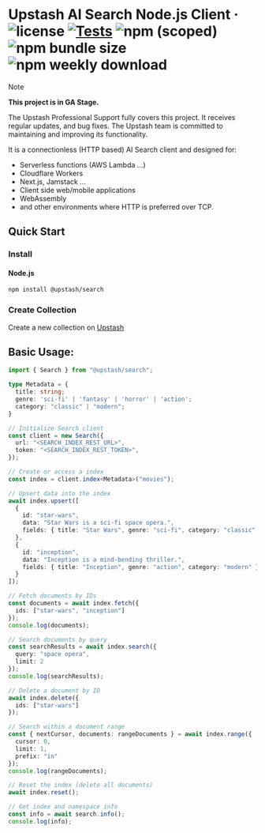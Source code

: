 # Upstash AI Search Node.js Client &middot; ![license](https://img.shields.io/npm/l/%40upstash%2Fsearch) [![Tests](https://github.com/upstash/search-js/actions/workflows/tests.yaml/badge.svg)](https://github.com/upstash/search-js/actions/workflows/tests.yaml) ![npm (scoped)](https://img.shields.io/npm/v/@upstash/search) ![npm bundle size](https://img.shields.io/bundlephobia/minzip/@upstash/search) ![npm weekly download](https://img.shields.io/npm/dw/%40upstash%2Fsearch)

> [!NOTE]  
> **This project is in GA Stage.**
>
> The Upstash Professional Support fully covers this project. It receives regular updates, and bug fixes.
> The Upstash team is committed to maintaining and improving its functionality.

It is a connectionless (HTTP based) AI Search client and designed for:

- Serverless functions (AWS Lambda ...)
- Cloudflare Workers
- Next.js, Jamstack ...
- Client side web/mobile applications
- WebAssembly
- and other environments where HTTP is preferred over TCP.

## Quick Start

### Install

#### Node.js

```bash
npm install @upstash/search
```

### Create Collection

Create a new collection on [Upstash](https://console.upstash.com/search)

## Basic Usage:

```ts
import { Search } from "@upstash/search";

type Metadata = {
  title: string;
  genre: 'sci-fi' | 'fantasy' | 'horror' | 'action';
  category: "classic" | "modern";
}

// Initialize Search client
const client = new Search({
  url: "<SEARCH_INDEX_REST_URL>",
  token: "<SEARCH_INDEX_REST_TOKEN>",
});

// Create or access a index
const index = client.index<Metadata>("movies");

// Upsert data into the index
await index.upsert([
  {
    id: "star-wars",
    data: "Star Wars is a sci-fi space opera.",
    fields: { title: "Star Wars", genre: "sci-fi", category: "classic" }
  },
  {
    id: "inception",
    data: "Inception is a mind-bending thriller.",
    fields: { title: "Inception", genre: "action", category: "modern" }
  }
]);

// Fetch documents by IDs
const documents = await index.fetch({
  ids: ["star-wars", "inception"]
});
console.log(documents);

// Search documents by query
const searchResults = await index.search({
  query: "space opera",
  limit: 2
});
console.log(searchResults);

// Delete a document by ID
await index.delete({
  ids: ["star-wars"]
});

// Search within a document range
const { nextCursor, documents: rangeDocuments } = await index.range({
  cursor: 0,
  limit: 1,
  prefix: "in"
});
console.log(rangeDocuments);

// Reset the index (delete all documents)
await index.reset();

// Get index and namespace info
const info = await search.info();
console.log(info);
```